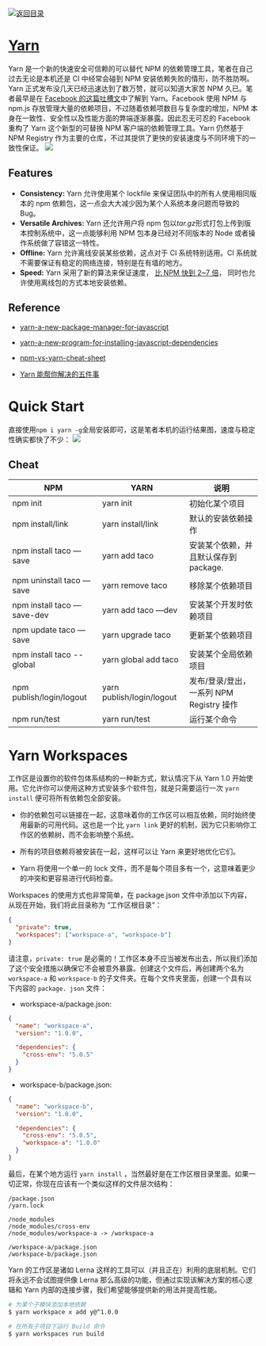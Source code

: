 [![返回目录](https://i.postimg.cc/50XLzC7C/image.png)](https://github.com/wx-chevalier/Web-Series/)

# [Yarn](https://github.com/yarnpkg/yarn)

Yarn 是一个新的快速安全可信赖的可以替代 NPM 的依赖管理工具，笔者在自己过去无论是本机还是 CI 中经常会碰到 NPM 安装依赖失败的情形，防不胜防啊。Yarn 正式发布没几天已经迅速达到了数万赞，就可以知道大家苦 NPM 久已。笔者最早是在 [Facebook 的这篇吐槽文](https://code.facebook.com/posts/1840075619545360/yarn-a-new-package-manager-for-javascript/)中了解到 Yarn。Facebook 使用 NPM 与 npm.js 存放管理大量的依赖项目，不过随着依赖项数目与复杂度的增加，NPM 本身在一致性、安全性以及性能方面的弊端逐渐暴露。因此忍无可忍的 Facebook 重构了 Yarn 这个新型的可替换 NPM 客户端的依赖管理工具。Yarn 仍然基于 NPM Registry 作为主要的仓库，不过其提供了更快的安装速度与不同环境下的一致性保证。
![](https://coding.net/u/hoteam/p/Cache/git/raw/master/2016/10/2/1-6b1tRgneuFkZol6ZQqo-lQ.png)

## Features

- **Consistency:** Yarn 允许使用某个 lockfile 来保证团队中的所有人使用相同版本的 npm 依赖包，这一点会大大减少因为某个人系统本身问题而导致的 Bug。
- **Versatile Archives:** Yarn 还允许用户将 npm 包以*tar.gz*形式打包上传到版本控制系统中，这一点能够利用 NPM 包本身已经对不同版本的 Node 或者操作系统做了容错这一特性。
- **Offline:** Yarn 允许离线安装某些依赖，这点对于 CI 系统特别适用。CI 系统就不需要保证有稳定的网络连接，特别是在有墙的地方。
- **Speed:** Yarn 采用了新的算法来保证速度， [比 NPM 快到 2~7 倍](https://yarnpkg.com/en/compare)， 同时也允许使用离线包的方式本地安装依赖。

## Reference

- [yarn-a-new-package-manager-for-javascript](https://code.facebook.com/posts/1840075619545360/yarn-a-new-package-manager-for-javascript/)

- [yarn-a-new-program-for-installing-javascript-dependencies](https://blog.getexponent.com/yarn-a-new-program-for-installing-javascript-dependencies-44961956e728#.qf8fmeg4g)

- [npm-vs-yarn-cheat-sheet](https://shift.infinite.red/npm-vs-yarn-cheat-sheet-8755b092e5cc#.dcd5qeolm)

- [Yarn 能帮你解决的五件事](http://www.tuicool.com/articles/Yn2iU3Q)

# Quick Start

直接使用`npm i yarn -g`全局安装即可，这是笔者本机的运行结果图，速度与稳定性确实都快了不少：
![](https://coding.net/u/hoteam/p/Cache/git/raw/master/2016/10/2/9A18FA64-6871-4A55-B77D-7DAE78371DE5.png)

## Cheat

| NPM                        | YARN                      | 说明                                     |
| -------------------------- | ------------------------- | ---------------------------------------- |
| npm init                   | yarn init                 | 初始化某个项目                           |
| npm install/link           | yarn install/link         | 默认的安装依赖操作                       |
| npm install taco —save     | yarn add taco             | 安装某个依赖，并且默认保存到 package.    |
| npm uninstall taco —save   | yarn remove taco          | 移除某个依赖项目                         |
| npm install taco —save-dev | yarn add taco —dev        | 安装某个开发时依赖项目                   |
| npm update taco —save      | yarn upgrade taco         | 更新某个依赖项目                         |
| npm install taco --global  | yarn global add taco      | 安装某个全局依赖项目                     |
| npm publish/login/logout   | yarn publish/login/logout | 发布/登录/登出，一系列 NPM Registry 操作 |
| npm run/test               | yarn run/test             | 运行某个命令                             |

# Yarn Workspaces

工作区是设置你的软件包体系结构的一种新方式，默认情况下从 Yarn 1.0 开始使用。它允许你可以使用这种方式安装多个软件包，就是只需要运行一次 `yarn install` 便可将所有依赖包全部安装。

- 你的依赖包可以链接在一起，这意味着你的工作区可以相互依赖，同时始终使用最新的可用代码。这也是一个比 `yarn link` 更好的机制，因为它只影响你工作区的依赖树，而不会影响整个系统。

- 所有的项目依赖将被安装在一起，这样可以让 Yarn 来更好地优化它们。

- Yarn 将使用一个单一的 lock 文件，而不是每个项目多有一个，这意味着更少的冲突和更容易进行代码检查。

Workspaces 的使用方式也非常简单，在 package.json 文件中添加以下内容，从现在开始，我们将此目录称为 “工作区根目录”：

```json
{
  "private": true,
  "workspaces": ["workspace-a", "workspace-b"]
}
```

请注意，`private: true` 是必需的！工作区本身不应当被发布出去，所以我们添加了这个安全措施以确保它不会被意外暴露。创建这个文件后，再创建两个名为 `workspace-a` 和 `workspace-b` 的子文件夹。在每个文件夹里面，创建一个具有以下内容的 `package. json` 文件：

- workspace-a/package.json:

```json
{
  "name": "workspace-a",
  "version": "1.0.0",

  "dependencies": {
    "cross-env": "5.0.5"
  }
}
```

- workspace-b/package.json:

```json
{
  "name": "workspace-b",
  "version": "1.0.0",

  "dependencies": {
    "cross-env": "5.0.5",
    "workspace-a": "1.0.0"
  }
}
```

最后，在某个地方运行 `yarn install` ，当然最好是在工作区根目录里面。如果一切正常，你现在应该有一个类似这样的文件层次结构：

```
/package.json
/yarn.lock

/node_modules
/node_modules/cross-env
/node_modules/workspace-a -> /workspace-a

/workspace-a/package.json
/workspace-b/package.json
```

Yarn 的工作区是诸如 Lerna 这样的工具可以（并且正在）利用的底层机制。它们将永远不会试图提供像 Lerna 那么高级的功能，但通过实现该解决方案的核心逻辑和 Yarn 内部的连接步骤，我们希望能够提供新的用法并提高性能。

```sh
# 为某个子模块添加本地依赖
$ yarn workspace x add y@^1.0.0

# 在所有子项目下运行 Build 命令
$ yarn workspaces run build
```
